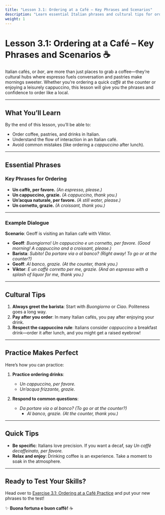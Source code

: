 ```yaml
---
title: "Lesson 3.1: Ordering at a Café – Key Phrases and Scenarios"
description: "Learn essential Italian phrases and cultural tips for ordering at a café with confidence."
weight: 1
---
```


# Lesson 3.1: Ordering at a Café – Key Phrases and Scenarios ☕  

Italian cafés, or *bar*, are more than just places to grab a coffee—they’re cultural hubs where espresso fuels conversation and pastries make mornings sweeter. Whether you’re ordering a quick *caffè* at the counter or enjoying a leisurely cappuccino, this lesson will give you the phrases and confidence to order like a local.  

---

## What You’ll Learn  

By the end of this lesson, you’ll be able to:  
- Order coffee, pastries, and drinks in Italian.  
- Understand the flow of interaction in an Italian café.  
- Avoid common mistakes (like ordering a *cappuccino* after lunch).  

---

## Essential Phrases  

### Key Phrases for Ordering  

- **Un caffè, per favore.** *(An espresso, please.)*  
- **Un cappuccino, grazie.** *(A cappuccino, thank you.)*  
- **Un’acqua naturale, per favore.** *(A still water, please.)*  
- **Un cornetto, grazie.** *(A croissant, thank you.)*  

---

### Example Dialogue  

**Scenario**: Geoff is visiting an Italian café with Viktor.  

- **Geoff**: *Buongiorno! Un cappuccino e un cornetto, per favore.* *(Good morning! A cappuccino and a croissant, please.)*  
- **Barista**: *Subito! Da portare via o al banco?* *(Right away! To go or at the counter?)*  
- **Geoff**: *Al banco, grazie.* *(At the counter, thank you.)*  
- **Viktor**: *E un caffè corretto per me, grazie.* *(And an espresso with a splash of liquor for me, thank you.)*  

---

## Cultural Tips  

1. **Always greet the barista**: Start with *Buongiorno* or *Ciao*. Politeness goes a long way.  
2. **Pay after you order**: In many Italian cafés, you pay after enjoying your drink.  
3. **Respect the cappuccino rule**: Italians consider *cappuccino* a breakfast drink—order it after lunch, and you might get a raised eyebrow!  

---

## Practice Makes Perfect  

Here’s how you can practice:  

1. **Practice ordering drinks**:  
   - *Un cappuccino, per favore.*  
   - *Un’acqua frizzante, grazie.*  

2. **Respond to common questions**:  
   - *Da portare via o al banco?* *(To go or at the counter?)*  
     - *Al banco, grazie.* *(At the counter, thank you.)*  

---

## Quick Tips  

- **Be specific**: Italians love precision. If you want a decaf, say *Un caffè decaffeinato, per favore.*  
- **Relax and enjoy**: Drinking coffee is an experience. Take a moment to soak in the atmosphere.  

---

## Ready to Test Your Skills?  

Head over to [Exercise 3.1: Ordering at a Café Practice](../exercise3.1/) and put your new phrases to the test!  

✨ **Buona fortuna e buon caffè!** ☕  
